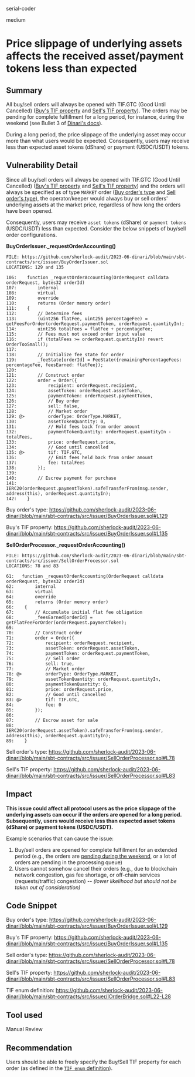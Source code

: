 serial-coder

medium

# Price slippage of underlying assets affects the received asset/payment tokens less than expected

## Summary

All buy/sell orders will always be opened with TIF.GTC (Good Until Cancelled) ([Buy's TIF property](https://github.com/sherlock-audit/2023-06-dinari/blob/main/sbt-contracts/src/issuer/BuyOrderIssuer.sol#L135) and [Sell's TIF property](https://github.com/sherlock-audit/2023-06-dinari/blob/main/sbt-contracts/src/issuer/SellOrderProcessor.sol#L83)). The orders may be pending for complete fulfillment for a long period, for instance, during the weekend (see Bullet 3 of [Dinari's docs](https://docs.dinari.com/dshares-user-guide/user-guide/purchasing-dshares)).

During a long period, the price slippage of the underlying asset may occur more than what users would be expected. Consequently, users may receive less than expected asset tokens (dShare) or payment (USDC/USDT) tokens.

## Vulnerability Detail

Since all buy/sell orders will always be opened with TIF.GTC (Good Until Cancelled) ([Buy's TIF property](https://github.com/sherlock-audit/2023-06-dinari/blob/main/sbt-contracts/src/issuer/BuyOrderIssuer.sol#L135) and [Sell's TIF property](https://github.com/sherlock-audit/2023-06-dinari/blob/main/sbt-contracts/src/issuer/SellOrderProcessor.sol#L83)) and the orders will always be specified as of type `MARKET` order ([Buy order's type](https://github.com/sherlock-audit/2023-06-dinari/blob/main/sbt-contracts/src/issuer/BuyOrderIssuer.sol#L129) and [Sell order's type](https://github.com/sherlock-audit/2023-06-dinari/blob/main/sbt-contracts/src/issuer/SellOrderProcessor.sol#L78)), the operator/keeper would always buy or sell orders' underlying assets at the market price, regardless of how long the orders have been opened. 

Consequently, users may receive `asset tokens` (dShare) or `payment tokens` (USDC/USDT) less than expected. Consider the below snippets of buy/sell order configurations.

**BuyOrderIssuer._requestOrderAccounting()**

```solidity
FILE: https://github.com/sherlock-audit/2023-06-dinari/blob/main/sbt-contracts/src/issuer/BuyOrderIssuer.sol
LOCATIONS: 129 and 135

106:    function _requestOrderAccounting(OrderRequest calldata orderRequest, bytes32 orderId)
107:        internal
108:        virtual
109:        override
110:        returns (Order memory order)
111:    {
112:        // Determine fees
113:        (uint256 flatFee, uint256 percentageFee) = getFeesForOrder(orderRequest.paymentToken, orderRequest.quantityIn);
114:        uint256 totalFees = flatFee + percentageFee;
115:        // Fees must not exceed order input value
116:        if (totalFees >= orderRequest.quantityIn) revert OrderTooSmall();
117:
118:        // Initialize fee state for order
119:        _feeState[orderId] = FeeState({remainingPercentageFees: percentageFee, feesEarned: flatFee});
120:
121:        // Construct order
122:        order = Order({
123:            recipient: orderRequest.recipient,
124:            assetToken: orderRequest.assetToken,
125:            paymentToken: orderRequest.paymentToken,
126:            // Buy order
127:            sell: false,
128:            // Market order
129: @>         orderType: OrderType.MARKET,
130:            assetTokenQuantity: 0,
131:            // Hold fees back from order amount
132:            paymentTokenQuantity: orderRequest.quantityIn - totalFees,
133:            price: orderRequest.price,
134:            // Good until cancelled
135: @>         tif: TIF.GTC,
136:            // Emit fees held back from order amount
137:            fee: totalFees
138:        });
139:
140:        // Escrow payment for purchase
141:        IERC20(orderRequest.paymentToken).safeTransferFrom(msg.sender, address(this), orderRequest.quantityIn);
142:    }
```

Buy order's type: https://github.com/sherlock-audit/2023-06-dinari/blob/main/sbt-contracts/src/issuer/BuyOrderIssuer.sol#L129

Buy's TIF property: https://github.com/sherlock-audit/2023-06-dinari/blob/main/sbt-contracts/src/issuer/BuyOrderIssuer.sol#L135

**SellOrderProcessor._requestOrderAccounting()**

```solidity
FILE: https://github.com/sherlock-audit/2023-06-dinari/blob/main/sbt-contracts/src/issuer/SellOrderProcessor.sol
LOCATIONS: 78 and 83

61:   function _requestOrderAccounting(OrderRequest calldata orderRequest, bytes32 orderId)
62:        internal
63:        virtual
64:        override
65:        returns (Order memory order)
66:    {
67:        // Accumulate initial flat fee obligation
68:        _feesEarned[orderId] = getFlatFeeForOrder(orderRequest.paymentToken);
69:
70:        // Construct order
71:        order = Order({
72:            recipient: orderRequest.recipient,
73:            assetToken: orderRequest.assetToken,
74:            paymentToken: orderRequest.paymentToken,
75:            // Sell order
76:            sell: true,
77:            // Market order
78: @>         orderType: OrderType.MARKET,
79:            assetTokenQuantity: orderRequest.quantityIn,
80:            paymentTokenQuantity: 0,
81:            price: orderRequest.price,
82:            // Good until cancelled
83: @>         tif: TIF.GTC,
84:            fee: 0
85:        });
86:
87:        // Escrow asset for sale
88:        IERC20(orderRequest.assetToken).safeTransferFrom(msg.sender, address(this), orderRequest.quantityIn);
89:    }
```

Sell order's type: https://github.com/sherlock-audit/2023-06-dinari/blob/main/sbt-contracts/src/issuer/SellOrderProcessor.sol#L78

Sell's TIF property: https://github.com/sherlock-audit/2023-06-dinari/blob/main/sbt-contracts/src/issuer/SellOrderProcessor.sol#L83

## Impact

**This issue could affect all protocol users as the price slippage of the underlying assets can occur if the orders are opened for a long period. Subsequently, users would receive less than expected asset tokens (dShare) or payment tokens (USDC/USDT).**

Example scenarios that can cause the issue:
1. Buy/sell orders are opened for complete fulfillment for an extended period (e.g., the orders are [pending during the weekend](https://docs.dinari.com/dshares-user-guide/user-guide/purchasing-dshares), or a lot of orders are pending in the processing queue)
2. Users cannot somehow cancel their orders (e.g., due to blockchain network congestion, gas fee shortage, or off-chain services (requests/traffic) congestion) *-- (lower likelihood but should not be taken out of consideration)*

## Code Snippet

Buy order's type: https://github.com/sherlock-audit/2023-06-dinari/blob/main/sbt-contracts/src/issuer/BuyOrderIssuer.sol#L129

Buy's TIF property: https://github.com/sherlock-audit/2023-06-dinari/blob/main/sbt-contracts/src/issuer/BuyOrderIssuer.sol#L135

Sell order's type: https://github.com/sherlock-audit/2023-06-dinari/blob/main/sbt-contracts/src/issuer/SellOrderProcessor.sol#L78

Sell's TIF property: https://github.com/sherlock-audit/2023-06-dinari/blob/main/sbt-contracts/src/issuer/SellOrderProcessor.sol#L83

TIF enum definition: https://github.com/sherlock-audit/2023-06-dinari/blob/main/sbt-contracts/src/issuer/IOrderBridge.sol#L22-L28

## Tool used

Manual Review

## Recommendation

Users should be able to freely specify the Buy/Sell TIF property for each order (as defined in the [`TIF enum` definition](https://github.com/sherlock-audit/2023-06-dinari/blob/main/sbt-contracts/src/issuer/IOrderBridge.sol#L22-L28)).